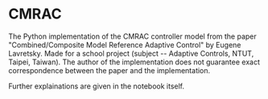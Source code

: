 # CMRAC
The Python implementation of the CMRAC controller model from the paper "Combined/Composite Model Reference Adaptive Control" by Eugene Lavretsky. Made for a school project (subject -- Adaptive Controls, NTUT, Taipei, Taiwan). The author of the implementation does not guarantee exact correspondence between the paper and the implementation.

Further explainations are given in the notebook itself.
